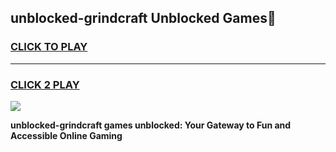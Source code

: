 
## unblocked-grindcraft Unblocked Games👋
<h3>
<a href="https://news.freeplayer.one?title=unblocked-grindcraft&ref=16F">CLICK TO PLAY</a></h3>
<hr>

<h3>
<a href="https://news.freeplayer.one?title=unblocked-grindcraft&ref=16F">CLICK 2 PLAY</a>
  
</h3>

<a href="https://news.freeplayer.one?title=unblocked-grindcraft&ref=16F/"><img src="https://clearcache.store/games.png"></a>


**unblocked-grindcraft games unblocked: Your Gateway to Fun and Accessible Online Gaming**
